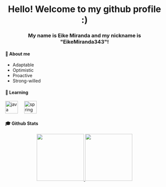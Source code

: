 <h1 align='center'> Hello! Welcome to my github profile :)</h1>

<h3 align='center'>My name is Eike Miranda and my nickname is "EikeMiranda343"!</h3>

<h4>👋 About me</h4>

- Adaptable
- Optimistic
- Proactive
- Strong-willed

<!--h4 align="left">🛠 Language and tools</h4-->

<!-- div align='left'>
  <img src="https://cdn.jsdelivr.net/gh/devicons/devicon@latest/icons/html5/html5-original-wordmark.svg" height=40 alt="html logo"/>
  <img width="12" />
  <img src="https://cdn.jsdelivr.net/gh/devicons/devicon@latest/icons/css3/css3-original-wordmark.svg" height=40 alt="css logo"/>
  <img width="12" />
  <img src="https://cdn.jsdelivr.net/gh/devicons/devicon@latest/icons/javascript/javascript-original.svg" height=40 alt="js logo"/>
  <img width="12" />
  <img src="https://cdn.jsdelivr.net/gh/devicons/devicon@latest/icons/react/react-original-wordmark.svg" height=40 alt="react logo"/>
  <img width="12" />
  <img src="https://cdn.jsdelivr.net/gh/devicons/devicon@latest/icons/typescript/typescript-original.svg" height=40 alt="typescript logo"/>
</div-->

<h4 align="left">🔭 Learning</h4>

<div align='left'>
  <img src="https://cdn.jsdelivr.net/gh/devicons/devicon@latest/icons/java/java-plain-wordmark.svg" height=40 alt="java logo"/>
  <img width="12" />
  <img src="https://cdn.jsdelivr.net/gh/devicons/devicon@latest/icons/spring/spring-original.svg" height=40 alt="spring logo"/>         
</div>

<h4 align="left">🎓 Github Stats</h4>

<div align='center'>
  <a href="https://github.com/EikeMiranda343">
  <img loading="lazy" height="150em" src="https://github-readme-stats.vercel.app/api?username=EikeMiranda343&show_icons=true"/>
  <img loading="lazy" height="150em" src="https://github-readme-stats.vercel.app/api/top-langs/?username=EikeMiranda343&layout=compact"/>
<div>


